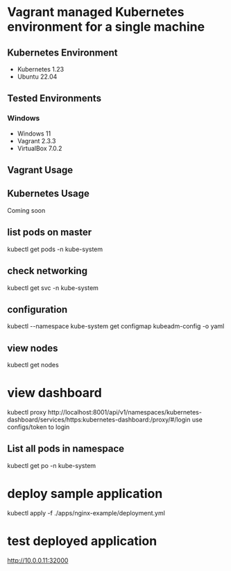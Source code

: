 # Vagrant managed Kubernetes environment for a single machine

## Kubernetes Environment
* Kubernetes 1.23
* Ubuntu 22.04

## Tested Environments
### Windows 

* Windows 11
* Vagrant 2.3.3
* VirtualBox 7.0.2

## Vagrant Usage

## Kubernetes Usage
Coming soon

## list pods on master
kubectl get pods -n kube-system 

## check networking
kubectl get svc -n kube-system 

## configuration
kubectl --namespace kube-system get configmap kubeadm-config -o yaml

## view nodes
kubectl get nodes

# view dashboard
kubectl proxy
http://localhost:8001/api/v1/namespaces/kubernetes-dashboard/services/https:kubernetes-dashboard:/proxy/#/login
use configs/token to login

## List all pods in namespace

kubectl get po -n kube-system

# deploy sample application
kubectl apply -f ./apps/nginx-example/deployment.yml

# test deployed application
http://10.0.0.11:32000


